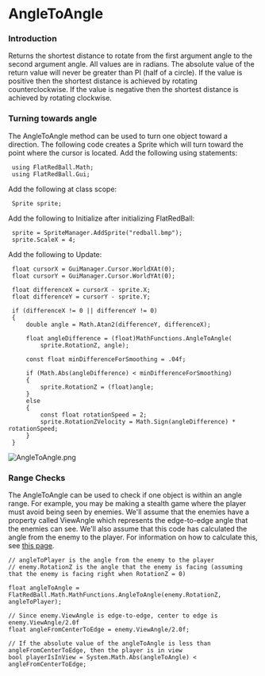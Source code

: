 # AngleToAngle

### Introduction

Returns the shortest distance to rotate from the first argument angle to the second argument angle. All values are in radians. The absolute value of the return value will never be greater than PI (half of a circle). If the value is positive then the shortest distance is achieved by rotating counterclockwise. If the value is negative then the shortest distance is achieved by rotating clockwise.

### Turning towards angle

The AngleToAngle method can be used to turn one object toward a direction. The following code creates a Sprite which will turn toward the point where the cursor is located. Add the following using statements:

```
 using FlatRedBall.Math;
 using FlatRedBall.Gui;
```

Add the following at class scope:

```
 Sprite sprite;
```

Add the following to Initialize after initializing FlatRedBall:

```
 sprite = SpriteManager.AddSprite("redball.bmp");
 sprite.ScaleX = 4;
```

Add the following to Update:

```
 float cursorX = GuiManager.Cursor.WorldXAt(0);
 float cursorY = GuiManager.Cursor.WorldYAt(0);

 float differenceX = cursorX - sprite.X;
 float differenceY = cursorY - sprite.Y;

 if (differenceX != 0 || differenceY != 0)
 {
     double angle = Math.Atan2(differenceY, differenceX);
 
     float angleDifference = (float)MathFunctions.AngleToAngle(
         sprite.RotationZ, angle);
 
     const float minDifferenceForSmoothing = .04f;
 
     if (Math.Abs(angleDifference) < minDifferenceForSmoothing)
     {
         sprite.RotationZ = (float)angle;
     }
     else
     {
         const float rotationSpeed = 2;
         sprite.RotationZVelocity = Math.Sign(angleDifference) * rotationSpeed;
     }
 }
```

![AngleToAngle.png](../../../../.gitbook/assets/migrated\_media-AngleToAngle.png)

### Range Checks

The AngleToAngle can be used to check if one object is within an angle range. For example, you may be making a stealth game where the player must avoid being seen by enemies. We'll assume that the enemies have a property called ViewAngle which represents the edge-to-edge angle that the enemies can see. We'll also assume that this code has calculated the angle from the enemy to the player. For information on how to calculate this, see [this page](../../../../frb/docs/index.php#Angle\_Between\_Two\_Points).

```
// angleToPlayer is the angle from the enemy to the player
// enemy.RotationZ is the angle that the enemy is facing (assuming that the enemy is facing right when RotationZ = 0)

float angleToAngle = FlatRedBall.Math.MathFunctions.AngleToAngle(enemy.RotationZ, angleToPlayer);

// Since enemy.ViewAngle is edge-to-edge, center to edge is enemy.ViewAngle/2.0f
float angleFromCenterToEdge = enemy.ViewAngle/2.0f;

// If the absolute value of the angleToAngle is less than angleFromCenterToEdge, then the player is in view
bool playerIsInView = System.Math.Abs(angleToAngle) < angleFromCenterToEdge;
```
